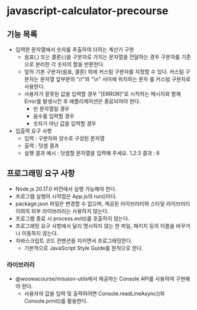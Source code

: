 # javascript-calculator-precourse

## 기능 목록
* 입력한 문자열에서 숫자를 추출하여 더하는 계산기 구현
    * 쉼표(,) 또는 콜론(:)을 구분자로 가지는 문자열을 전달하는 경우 구분자를 기준으로 분리한 각 숫자의 합을 반환한다.
    * 앞의 기본 구분자(쉼표, 콜론) 외에 커스텀 구분자를 지정할 수 있다. 커스텀 구분자는 문자열 앞부분의 "//"와 "\n" 사이에 위치하는 문자        를 커스텀 구분자로 사용한다.
    * 사용자가 잘못된 값을 입력할 경우 "[ERROR]"로 시작하는 메시지와 함께 Error를 발생시킨 후 애플리케이션은 종료되어야 한다.
         * 빈 문자열일 경우
         * 음수를 입력할 경우
         * 숫자가 아닌 값을 입력할 경우
* 입출력 요구 사항
    * 입력 : 구분자와 양수로 구성된 문자열
    * 출력 : 덧셈 결과
    * 실행 결과 예시 : 덧셈할 문자열을 입력해 주세요.
                      1,2:3
                      결과 : 6
      
## 프로그래밍 요구 사항
* Node.js 20.17.0 버전에서 실행 가능해야 한다.
* 프로그램 실행의 시작점은 App.js의 run()이다.
* package.json 파일은 변경할 수 없으며, 제공된 라이브러리와 스타일 라이브러리 이외의 외부 라이브러리는 사용하지 않는다.
* 프로그램 종료 시 process.exit()를 호출하지 않는다.
* 프로그래밍 요구 사항에서 달리 명시하지 않는 한 파일, 패키지 등의 이름을 바꾸거나 이동하지 않는다.
* 자바스크립트 코드 컨벤션을 지키면서 프로그래밍한다.
   * 기본적으로 JavaScript Style Guide를 원칙으로 한다.

### 라이브러리
* @woowacourse/mission-utils에서 제공하는 Console API를 사용하여 구현해야 한다.
   * 사용자의 값을 입력 및 출력하려면 Console.readLineAsync()와 Console.print()를 활용한다.
